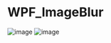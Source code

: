 # WPF_ImageBlur
![image](https://github.com/abdu1o/WPF_ImageBlur/assets/103050489/9cca2045-3372-4b87-aec1-f3a8030887bb)
![image](https://github.com/abdu1o/WPF_ImageBlur/assets/103050489/691f8a44-906d-40ab-8f93-4a5e1d72d69e)

